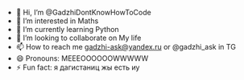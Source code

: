 - 👋 Hi, I’m @GadzhiDontKnowHowToCode
- 👀 I’m interested in Maths
- 🌱 I’m currently learning Python
- 💞️ I’m looking to collaborate on My life
- 📫 How to reach me gadzhi-ask@yandex.ru or @gadzhi_ask in TG
- 😄 Pronouns: MEEEOOOOOOWWWWW
- ⚡ Fun fact: я дагистаниц жы есть иу

<!---
GadzhiDontKnowHowToCode/GadzhiDontKnowHowToCode is a ✨ special ✨ repository because its `README.md` (this file) appears on your GitHub profile.
You can click the Preview link to take a look at your changes.
--->
